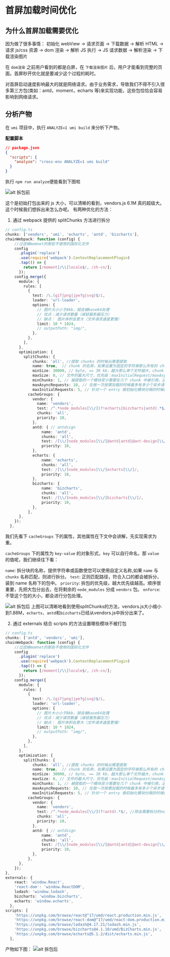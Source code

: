 # 首屏加载时间优化

## 为什么首屏加载需要优化

因为做了很多事情：
初始化 webView -> 请求页面 -> 下载数据 -> 解析 HTML -> 请求 js/css 资源 -> dom 渲染 -> 解析 JS 执行 -> JS 请求数据 -> 解析渲染 -> 下载渲染图片

在 `dom渲染` 之前用户看到的都是白屏，在 `下载渲染图片` 后，用户才能看到完整的页面。首屏秒开优化就是要减少这个过程的耗时。

对首屏启动速度影响最大的就是网络请求。由于业务需求，导致我们不得不引入很多第三方包(类如：antd，moment，echarts 等)来实现功能，这些包恰恰会容易影响到网络请求。

## 分析产物

在 `umi` 项目中，执行 `ANALYZE=1 umi build` 来分析下产物。

**配置脚本**

```json
// package.json
{
  "scripts": {
    "analyze": "cross-env ANALYZE=1 umi build"
  }
}
```

执行 `npm run analyze`便能看到下图啦

![alt 拆包前](/blog/init.png)

这个是初始打包出来的 js 大小，可以清晰的看到，vendors.js 6.1M 真的超级大。这个时候我们想拆出来怎么办呢。
有两种优化的方法：

1. 通过 webpack 提供的 splitChunks 方法进行拆分

```ts
// config.ts
chunks: ['vendors', 'umi', 'echarts', 'antd', 'bizcharts'],
chainWebpack: function (config) {
    //过滤掉momnet的那些不使用的国际化文件
    config
      .plugin('replace')
      .use(require('webpack').ContextReplacementPlugin)
      .tap(() => {
        return [/moment[/\\]locale$/, /zh-cn/];
      });
    config.merge({
      module: {
        rules: [
          {
            test: /\.(gif|png|jpe?g|svg)$/i,
            loader: 'url-loader',
            options: {
              // 图片大小小于8kb，就会被base64处理
              // 优点：减少请求数量（减轻服务器压力）
              // 缺点： 图片体积会更大（文件请求速度更慢）
              limit: 10 * 1024,
              // outputPath: "img/",
            },
          },
        ],
      },
      optimization: {
        splitChunks: {
            chunks: 'all', //提取 chunks 的时候从哪里提取
            name: true,  // chunk 的名称，如果设置为固定的字符串那么所有的 chunk 都会被合并成一个，这就是为什么 umi 默认只有一个 vendors.async.js。
            minSize: 30000, // byte, == 30 kb，越大那么单个文件越大，chunk 数就会变少（针对于提取公共 chunk 的时候，不管再大也不会把动态加载的模块合并到初始化模块中）当这个值很大的时候就不会做公共部分的抽取了
            maxSize: 0, // 文件的最大尺寸，优先级：maxInitialRequest/maxAsyncRequests < maxSize < minSize，需要注意的是这个如果配置了，umi.js 就可能被拆开，最后构建出来的 chunkMap 中可能就找不到 umi.js 了。
            minChunks: 1, // 被提取的一个模块至少需要在几个 chunk 中被引用，这个值越大，抽取出来的文件就越小
            maxAsyncRequests: 10, // 在做一次按需加载的时候最多有多少个异步请求，为 1 的时候就不会抽取公共 chunk 了
            maxInitialRequests: 5, // 针对一个 entry 做初始化模块分隔的时候的最大文件数，优先级高于 cacheGroup，所以为 1 的时候就不会抽取 initial common 了。
          cacheGroups: {
            vendor: {
              name: 'vendors',
              test: /^.*node_modules[\\/](?!echarts|bizcharts|antd).*$/, //除去需要拆分的node_modules包
              chunks: 'all',
              priority: 10,
            },
            antd: { // antdsign
                name: 'antd',
                chunks: 'all',
                test: /[\\/]node_modules[\\/]@antd|antd|@ant-design[\\/]/,
                priority: 10,
            },
            echarts: {
                name: 'echarts',
                chunks: 'all',
                test: /[\\/]node_modules[\\/]echarts[\\/]/,
                priority: 10,
            },
            bizcharts: {
                name: 'bizcharts',
                chunks: 'all',
                test: /[\\/]node_modules[\\/]bizcharts[\\/]/,
                priority: 10,
            },
          },
      },
    });
  },
```
我们先看下 `cacheGroups` 下的属性，其他属性在下文中会讲解，先实现需求为重。

`cacheGroups` 下的属性为 `key-value` 的对象形式，`key` 可以自行命名，那 `value` 的值呢，我们继续往下看：

`name`: 拆分块的名称，提供字符串或函数使您可以使用自定义名称,如果 `name` 与 `chunks` 名称匹配，则进行拆分。
`test`: 正则匹配路径，符合入口的都会被拆分，装到 name 名称下的包中。
`priority`: 拆包的优先级，越大优先级越高。顺序很重要，先把大包分出去，在将剩余的 `node_modules` 分成 `vendors` 包。
`enforce`: 不管这个包的大小，都会进行分包处理。

![alt 拆包后](/blog/splitChunks.png)
上图可以清晰地看到使用splitChunks的方法，vendors.js大小缩小到1.88M，`echarts`、`antd`和`bizcharts`已经从vendors.js中拆分出来了。

2. 通过 externals 结合 scripts 的方法设置哪些模块不被打包

```ts
// config.ts
chunks: ['antd', 'vendors', 'umi'],
chainWebpack: function (config) {
    //过滤掉momnet的那些不使用的国际化文件
    config
      .plugin('replace')
      .use(require('webpack').ContextReplacementPlugin)
      .tap(() => {
        return [/moment[/\\]locale$/, /zh-cn/];
      });
    config.merge({
      module: {
        rules: [
          {
            test: /\.(gif|png|jpe?g|svg)$/i,
            loader: 'url-loader',
            options: {
              // 图片大小小于8kb，就会被base64处理
              // 优点：减少请求数量（减轻服务器压力）
              // 缺点： 图片体积会更大（文件请求速度更慢）
              limit: 10 * 1024,
              // outputPath: "img/",
            },
          },
        ],
      },
      optimization: {
        splitChunks: {
            chunks: 'all', //提取 chunks 的时候从哪里提取
            name: true,  // chunk 的名称，如果设置为固定的字符串那么所有的 chunk 都会被合并成一个，这就是为什么 umi 默认只有一个 vendors.async.js。
            minSize: 30000, // byte, == 30 kb，越大那么单个文件越大，chunk 数就会变少（针对于提取公共 chunk 的时候，不管再大也不会把动态加载的模块合并到初始化模块中）当这个值很大的时候就不会做公共部分的抽取了
            maxSize: 0, // 文件的最大尺寸，优先级：maxInitialRequest/maxAsyncRequests < maxSize < minSize，需要注意的是这个如果配置了，umi.js 就可能被拆开，最后构建出来的 chunkMap 中可能就找不到 umi.js 了。
            minChunks: 1, // 被提取的一个模块至少需要在几个 chunk 中被引用，这个值越大，抽取出来的文件就越小
            maxAsyncRequests: 10, // 在做一次按需加载的时候最多有多少个异步请求，为 1 的时候就不会抽取公共 chunk 了
            maxInitialRequests: 5, // 针对一个 entry 做初始化模块分隔的时候的最大文件数，优先级高于 cacheGroup，所以为 1 的时候就不会抽取 initial common 了。
          cacheGroups: {
            vendor: {
              name: 'vendors',
              test: /^.*node_modules[\\/](?!antd).*$/, //除去需要拆分的node_modules包
              chunks: 'all',
              priority: 10,
            },
            antd: { // antdsign
                name: 'antd',
                chunks: 'all',
                test: /[\\/]node_modules[\\/]@antd|antd|@ant-design[\\/]/,
                priority: 10,
            },
          },
      },
    });
},
externals: {
    react: 'window.React',
    'react-dom': 'window.ReactDOM',
    lodash: 'window.lodash',
    bizcharts: 'window.bizcharts',
    echarts: 'window.echarts',
  },
scripts: [
    'https://unpkg.com/browse/react@^17/umd/react.production.min.js',
    'https://unpkg.com/browse/react-dom@^17/umd/react-dom.production.min.js',
    'https://unpkg.com/browse/lodash@4.17.21/lodash.min.js',
    'https://unpkg.com/browse/bizcharts@4.1.10/umd/BizCharts.min.js',
    'https://unpkg.com/browse/echarts@5.1.2/dist/echarts.min.js',
  ],
```
产物如下图：
![alt 拆包后](/blog/enternals.png)

